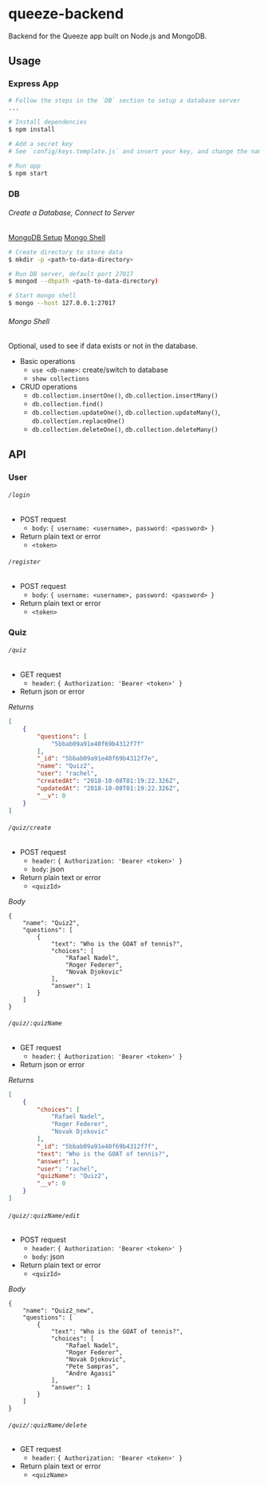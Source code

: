 # queeze-backend

Backend for the Queeze app built on Node.js and MongoDB.

## Usage

### Express App

```bash
# Follow the steps in the `DB` section to setup a database server
...

# Install dependencies
$ npm install

# Add a secret key
# See `config/keys.template.js` and insert your key, and change the name to `config/keys.js`

# Run app
$ npm start
```

### DB

###### Create a Database, Connect to Server

[MongoDB Setup](https://docs.mongodb.com/manual/tutorial/getting-started/)
[Mongo Shell](https://docs.mongodb.com/manual/mongo/)

```bash
# Create directory to store data
$ mkdir -p <path-to-data-directory>

# Run DB server, default port 27017
$ mongod --dbpath <path-to-data-directory)

# Start mongo shell
$ mongo --host 127.0.0.1:27017
```

###### Mongo Shell

Optional, used to see if data exists or not in the database.

- Basic operations
    - `use <db-name>`: create/switch to database
    - `show collections`
- CRUD operations
    - `db.collection.insertOne()`, `db.collection.insertMany()`
    - `db.collection.find()`
    - `db.collection.updateOne()`, `db.collection.updateMany()`, `db.collection.replaceOne()`
    - `db.collection.deleteOne()`, `db.collection.deleteMany() `

## API

### User

###### `/login`

- POST request
    - `body`: `{ username: <username>, password: <password> }`
- Return plain text or error
    - `<token>`

###### `/register`

- POST request
    - `body`: `{ username: <username>, password: <password> }`
- Return plain text or error
    - `<token>`

### Quiz

###### `/quiz`

- GET request
    - `header`: `{ Authorization: 'Bearer <token>' }`
- Return json or error

_Returns_
```json
[
    {
        "questions": [
            "5bbab09a91e40f69b4312f7f"
        ],
        "_id": "5bbab09a91e40f69b4312f7e",
        "name": "Quiz2",
        "user": "rachel",
        "createdAt": "2018-10-08T01:19:22.326Z",
        "updatedAt": "2018-10-08T01:19:22.326Z",
        "__v": 0
    }
]
```

###### `/quiz/create`

- POST request
    - `header`: `{ Authorization: 'Bearer <token>' }`
    - `body`: json
- Return plain text or error
    - `<quizId>`

_Body_
```
{
	"name": "Quiz2",
	"questions": [
		{
			"text": "Who is the GOAT of tennis?",
			"choices": [
				"Rafael Nadel",
				"Roger Federer",
				"Novak Djokovic"
			],
			"answer": 1
		}
	]
}
```

###### `/quiz/:quizName`

- GET request
    - `header`: `{ Authorization: 'Bearer <token>' }`
- Return json or error

_Returns_
```json
[
    {
        "choices": [
            "Rafael Nadel",
            "Roger Federer",
            "Novak Djokovic"
        ],
        "_id": "5bbab09a91e40f69b4312f7f",
        "text": "Who is the GOAT of tennis?",
        "answer": 1,
        "user": "rachel",
        "quizName": "Quiz2",
        "__v": 0
    }
]
```

###### `/quiz/:quizName/edit`

- POST request
    - `header`: `{ Authorization: 'Bearer <token>' }`
    - `body`: json
- Return plain text or error
    - `<quizId>`

_Body_
```
{
	"name": "Quiz2_new",
	"questions": [
		{
			"text": "Who is the GOAT of tennis?",
			"choices": [
				"Rafael Nadel",
				"Roger Federer",
				"Novak Djokovic",
				"Pete Sampras",
                "Andre Agassi"
			],
			"answer": 1
		}
	]
}
```

###### `/quiz/:quizName/delete`

- GET request
    - `header`: `{ Authorization: 'Bearer <token>' }`
- Return plain text or error
    - `<quizName>`
